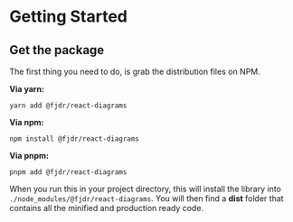 # Getting Started

## Get the package

The first thing you need to do, is grab the distribution files on NPM.

**Via yarn:**

```text
yarn add @fjdr/react-diagrams
```

**Via npm:**

```text
npm install @fjdr/react-diagrams
```

**Via pnpm:**

```text
pnpm add @fjdr/react-diagrams
```

When you run this in your project directory, this will install the library into `./node_modules/@fjdr/react-diagrams`. You will then find a **dist** folder that contains all the minified and production ready code.
